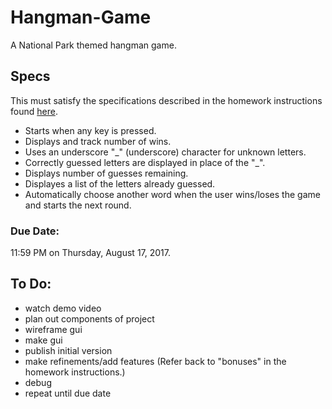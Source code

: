 # Hangman-Game
A National Park themed hangman game.

## Specs
This must satisfy the specifications described in the homework instructions found [here](http://ucsd.bootcampcontent.com/UCSD-Coding-Bootcamp/08-07-2017-UCSD-San-Diego-Class-Repositoy-FSF-FT/blob/master/homework/03-javascript/02-Homework/Instructions/homework-instructions.md).

* Starts when any key is pressed.
* Displays and track number of wins.
* Uses an underscore "\_" (underscore) character for unknown letters.
* Correctly guessed letters are displayed in place of the "\_".
* Displays number of guesses remaining.
* Displayes a list of the letters already guessed.
* Automatically choose another word when the user wins/loses the game and starts the next round.

### Due Date:
11:59 PM on Thursday, August 17, 2017.

## To Do:
* watch demo video
* plan out components of project
* wireframe gui
* make gui
* publish initial version
* make refinements/add features (Refer back to \"bonuses" in the homework instructions.)
* debug
* repeat until due date
